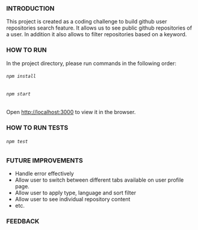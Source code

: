 ### INTRODUCTION
This project is created as a coding challenge to build github user repositories search feature. It allows us to see public github repositories of a user. In addition it also allows to filter repositories based on a keyword.

### HOW TO RUN

In the project directory, please run commands in the following order:
###### `npm install`

###### `npm start`

Open [http://localhost:3000](http://localhost:3000) to view it in the browser.

### HOW TO RUN TESTS

###### `npm test`

### FUTURE IMPROVEMENTS

- Handle error effectively
- Allow user to switch between different tabs available on user profile page.
- Allow user to apply type, language and sort filter
- Allow user to see individual repository content
- etc.

### FEEDBACK
